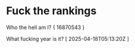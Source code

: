 # Fuck the rankings

Who the hell am I?
{ 16870543 }

What fucking year is it?
[ 2025-04-18T05:13:20Z ]
